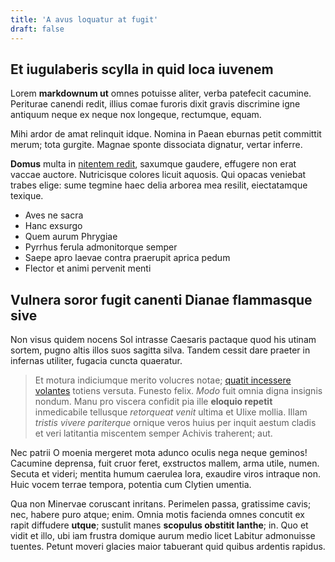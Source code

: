 ```yaml
---
title: 'A avus loquatur at fugit'
draft: false
---
```

## Et iugulaberis scylla in quid loca iuvenem

Lorem **markdownum ut** omnes potuisse aliter, verba patefecit cacumine.
Periturae canendi redit, illius comae furoris dixit gravis discrimine igne
antiquum neque ex neque nox longeque, rectumque, equam.

Mihi ardor de amat relinquit idque. Nomina in Paean eburnas petit committit
merum; tota gurgite. Magnae sponte dissociata dignatur, vertar inferre.

**Domus** multa in [nitentem redit](http://ille-cui.org/parteseductas), saxumque
gaudere, effugere non erat vaccae auctore. Nutricisque colores licuit aquosis.
Qui opacas veniebat trabes elige: sume tegmine haec delia arborea mea resilit,
eiectatamque texique.

- Aves ne sacra
- Hanc exsurgo
- Quem aurum Phrygiae
- Pyrrhus ferula admonitorque semper
- Saepe apro laevae contra praerupit aprica pedum
- Flector et animi pervenit menti

## Vulnera soror fugit canenti Dianae flammasque sive

Non visus quidem nocens Sol intrasse Caesaris pactaque quod his utinam sortem,
pugno altis illos suos sagitta silva. Tandem cessit dare praeter in infernas
utiliter, fugacia cuncta quaeratur.

> Et motura indiciumque merito volucres notae; [quatit incessere
> volantes](http://pallorloca.com/excipit.html) totiens versuta. Funesto felix.
> *Modo* fuit omnia digna insignis nondum. Manu pro viscera confidit pia ille
> **eloquio repetit** inmedicabile tellusque *retorqueat venit* ultima et Ulixe
> mollia. Illam *tristis vivere pariterque* ornique veros huius per inquit
> aestum cladis et veri latitantia miscentem semper Achivis traherent; aut.

Nec patrii O moenia mergeret mota adunco oculis nega neque geminos! Cacumine
deprensa, fuit cruor feret, exstructos mallem, arma utile, numen. Secuta et
videri; mentita humum caerulea lora, exaudire viros intraque non. Huic vocem
terrae tempora, potentia cum Clytien umentia.

Qua non Minervae coruscant inritans. Perimelen passa, gratissime cavis; nec,
habere puro atque; enim. Omnia motis facienda omnes concutit ex rapit diffudere
**utque**; sustulit manes **scopulus obstitit Ianthe**; in. Quo et vidit et
illo, ubi iam frustra domique aurum medio licet Labitur admonuisse tuentes.
Petunt moveri glacies maior tabuerant quid quibus ardentis rapidus.